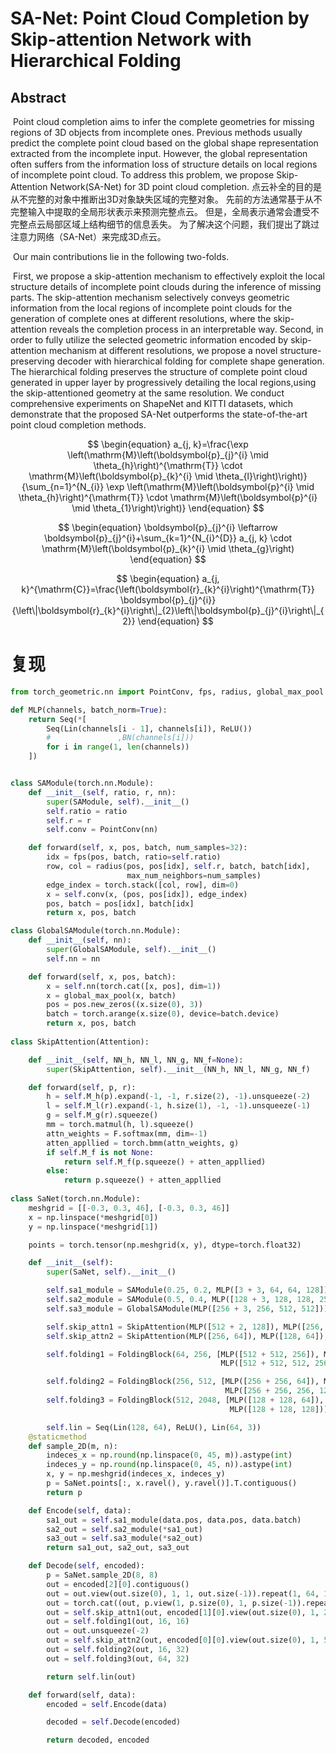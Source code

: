 # SA-Net: Point Cloud Completion by Skip-attention Network with Hierarchical Folding

## Abstract

​	Point cloud completion aims to infer the complete geometries for missing regions of 3D objects from incomplete ones. Previous methods usually predict the complete point cloud based on the global shape representation extracted from the incomplete input. However, the global representation often suffers from the information loss of structure details on local regions of incomplete point cloud. To address this problem, we propose Skip-Attention Network(SA-Net) for 3D point cloud completion. 点云补全的目的是从不完整的对象中推断出3D对象缺失区域的完整对象。 先前的方法通常基于从不完整输入中提取的全局形状表示来预测完整点云。 但是，全局表示通常会遭受不完整点云局部区域上结构细节的信息丢失。 为了解决这个问题，我们提出了跳过注意力网络（SA-Net）来完成3D点云。



​	Our main contributions lie in the following two-folds. 

​	First, we propose a skip-attention mechanism to effectively exploit the local structure details of incomplete point clouds during the inference of missing parts. The skip-attention mechanism selectively conveys geometric information from the local regions of incomplete point clouds for the generation of complete ones at different resolutions, where the skip-attention reveals the completion process in an interpretable way. Second, in order to fully utilize the selected geometric information encoded by skip-attention mechanism at different resolutions, we propose a novel structure-preserving decoder with hierarchical folding for complete shape generation. The hierarchical folding preserves the structure of complete point cloud generated in upper layer by progressively detailing the local regions,using the skip-attentioned geometry at the same resolution. We conduct comprehensive experiments on ShapeNet and KITTI datasets, which demonstrate that the proposed SA-Net outperforms the state-of-the-art point cloud completion methods.




$$
\begin{equation}
 a_{j, k}=\frac{\exp \left(\mathrm{M}\left(\boldsymbol{p}_{j}^{i} \mid \theta_{h}\right)^{\mathrm{T}} \cdot \mathrm{M}\left(\boldsymbol{p}_{k}^{i} \mid \theta_{l}\right)\right)}{\sum_{n=1}^{N_{i}} \exp \left(\mathrm{M}\left(\boldsymbol{p}^{i} \mid \theta_{h}\right)^{\mathrm{T}} \cdot \mathrm{M}\left(\boldsymbol{p}^{i} \mid \theta_{1}\right)\right)} 
\end{equation}
$$

$$
\begin{equation}
 \boldsymbol{p}_{j}^{i} \leftarrow \boldsymbol{p}_{j}^{i}+\sum_{k=1}^{N_{i}^{D}} a_{j, k} \cdot \mathrm{M}\left(\boldsymbol{p}_{k}^{i} \mid \theta_{g}\right) 
\end{equation}
$$



$$
\begin{equation}
 a_{j, k}^{\mathrm{C}}=\frac{\left(\boldsymbol{r}_{k}^{i}\right)^{\mathrm{T}} \boldsymbol{p}_{j}^{i}}{\left\|\boldsymbol{r}_{k}^{i}\right\|_{2}\left\|\boldsymbol{p}_{j}^{i}\right\|_{2}} 
\end{equation}
$$







# 复现



```python
from torch_geometric.nn import PointConv, fps, radius, global_max_pool

def MLP(channels, batch_norm=True):
    return Seq(*[
        Seq(Lin(channels[i - 1], channels[i]), ReLU())
        #               ,BN(channels[i]))
        for i in range(1, len(channels))
    ])


class SAModule(torch.nn.Module):
    def __init__(self, ratio, r, nn):
        super(SAModule, self).__init__()
        self.ratio = ratio
        self.r = r
        self.conv = PointConv(nn)

    def forward(self, x, pos, batch, num_samples=32):
        idx = fps(pos, batch, ratio=self.ratio)
        row, col = radius(pos, pos[idx], self.r, batch, batch[idx],
                          max_num_neighbors=num_samples)
        edge_index = torch.stack([col, row], dim=0)
        x = self.conv(x, (pos, pos[idx]), edge_index)
        pos, batch = pos[idx], batch[idx]
        return x, pos, batch

class GlobalSAModule(torch.nn.Module):
    def __init__(self, nn):
        super(GlobalSAModule, self).__init__()
        self.nn = nn

    def forward(self, x, pos, batch):
        x = self.nn(torch.cat([x, pos], dim=1))
        x = global_max_pool(x, batch)
        pos = pos.new_zeros((x.size(0), 3))
        batch = torch.arange(x.size(0), device=batch.device)
        return x, pos, batch
    
class SkipAttention(Attention):

    def __init__(self, NN_h, NN_l, NN_g, NN_f=None):
        super(SkipAttention, self).__init__(NN_h, NN_l, NN_g, NN_f)

    def forward(self, p, r):
        h = self.M_h(p).expand(-1, -1, r.size(2), -1).unsqueeze(-2)
        l = self.M_l(r).expand(-1, h.size(1), -1, -1).unsqueeze(-1)
        g = self.M_g(r).squeeze()
        mm = torch.matmul(h, l).squeeze()
        attn_weights = F.softmax(mm, dim=-1)
        atten_appllied = torch.bmm(attn_weights, g)
        if self.M_f is not None:
            return self.M_f(p.squeeze() + atten_appllied)
        else:
            return p.squeeze() + atten_appllied
        
class SaNet(torch.nn.Module):
    meshgrid = [[-0.3, 0.3, 46], [-0.3, 0.3, 46]]
    x = np.linspace(*meshgrid[0])
    y = np.linspace(*meshgrid[1])

    points = torch.tensor(np.meshgrid(x, y), dtype=torch.float32)

    def __init__(self):
        super(SaNet, self).__init__()

        self.sa1_module = SAModule(0.25, 0.2, MLP([3 + 3, 64, 64, 128])) # ratio, r, nn
        self.sa2_module = SAModule(0.5, 0.4, MLP([128 + 3, 128, 128, 256]))
        self.sa3_module = GlobalSAModule(MLP([256 + 3, 256, 512, 512]))#nn

        self.skip_attn1 = SkipAttention(MLP([512 + 2, 128]), MLP([256, 128]), MLP([256, 512 + 2]), MLP([512 + 2, 512])) # NN_h, NN_l, NN_g, NN_f
        self.skip_attn2 = SkipAttention(MLP([256, 64]), MLP([128, 64]), MLP([128, 256]), MLP([256, 256])) # NN_h, NN_l, NN_g

        self.folding1 = FoldingBlock(64, 256, [MLP([512 + 512, 256]), MLP([512 + 512, 256]), MLP([512 + 512, 512 + 512]),
                                               MLP([512 + 512, 512, 256])], [512 + 2, 512], [1024, 512])

        self.folding2 = FoldingBlock(256, 512, [MLP([256 + 256, 64]), MLP([256 + 256, 64]), MLP([256 + 256, 256 + 256]),
                                                MLP([256 + 256, 256, 128])], [256 + 2, 256], [256, 256])
        self.folding3 = FoldingBlock(512, 2048, [MLP([128 + 128, 64]), MLP([128 + 128, 64]), MLP([128 + 128, 128 + 128]),
                                                 MLP([128 + 128, 128])], [128 + 2, 128], [512, 256, 128])

        self.lin = Seq(Lin(128, 64), ReLU(), Lin(64, 3))
    @staticmethod
    def sample_2D(m, n):
        indeces_x = np.round(np.linspace(0, 45, m)).astype(int)
        indeces_y = np.round(np.linspace(0, 45, n)).astype(int)
        x, y = np.meshgrid(indeces_x, indeces_y)
        p = SaNet.points[:, x.ravel(), y.ravel()].T.contiguous()
        return p

    def Encode(self, data):
        sa1_out = self.sa1_module(data.pos, data.pos, data.batch)
        sa2_out = self.sa2_module(*sa1_out)
        sa3_out = self.sa3_module(*sa2_out)
        return sa1_out, sa2_out, sa3_out

    def Decode(self, encoded):
        p = SaNet.sample_2D(8, 8)
        out = encoded[2][0].contiguous()
        out = out.view(out.size(0), 1, 1, out.size(-1)).repeat(1, 64, 1, 1)
        out = torch.cat((out, p.view(1, p.size(0), 1, p.size(-1)).repeat(out.size(0), 1, 1, 1)), -1)
        out = self.skip_attn1(out, encoded[1][0].view(out.size(0), 1, 256, encoded[1][0].size(-1)))
        out = self.folding1(out, 16, 16)
        out = out.unsqueeze(-2)
        out = self.skip_attn2(out, encoded[0][0].view(out.size(0), 1, 512, encoded[0][0].size(-1)))
        out = self.folding2(out, 16, 32)
        out = self.folding3(out, 64, 32)

        return self.lin(out)

    def forward(self, data):
        encoded = self.Encode(data)

        decoded = self.Decode(encoded)

        return decoded, encoded
```






